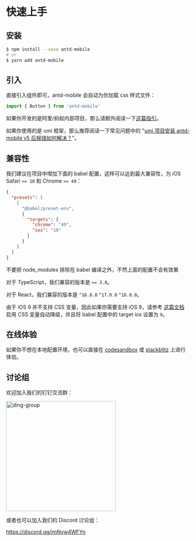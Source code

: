 # 快速上手

## 安装

```bash
$ npm install --save antd-mobile
# or
$ yarn add antd-mobile
```

## 引入

直接引入组件即可，antd-mobile 会自动为你加载 css 样式文件：

```js
import { Button } from 'antd-mobile'
```

如果你开发的是阿里/蚂蚁内部项目，那么请额外阅读一下[这篇指引](https://yuque.antfin.com/antd-mobile/kfcgs3/md4or5)。

如果你使用的是 umi 框架，那么推荐阅读一下常见问题中的 "[umi 项目安装 antd-mobile v5 后报错如何解决？](./faq#umi-%E9%A1%B9%E7%9B%AE%E5%AE%89%E8%A3%85-antd-mobile-v5-%E5%90%8E%E6%8A%A5%E9%94%99%E5%A6%82%E4%BD%95%E8%A7%A3%E5%86%B3%EF%BC%9F)"。

## 兼容性

我们建议在项目中增加下面的 babel 配置，这样可以达到最大兼容性，为 iOS Safari `>= 10` 和 Chrome `>= 49`：

```json
{
  "presets": [
    [
      "@babel/preset-env",
      {
        "targets": {
          "chrome": "49",
          "ios": "10"
        }
      }
    ]
  ]
}
```

<Alert type="warning">
  不要把 node_modules 排除在 babel 编译之外，不然上面的配置不会有效果
</Alert>

对于 TypeScript，我们兼容的版本是 `>= 3.8`。

对于 React，我们兼容的版本是 `^16.8.0` `^17.0.0` `^18.0.0`。

由于 iOS 9 并不支持 CSS 变量，因此如果你需要支持 iOS 9，请参考 [这篇文档](./css-variables#css-变量自动降级) 启用 CSS 变量自动降级，并且将 babel 配置中的 target ios 设置为 `9`。

## 在线体验

如果你不想在本地配置环境，也可以直接在 [codesandbox](https://codesandbox.io/s/antd-mobile-snrxr?file=/package.json) 或 [stackblitz](https://stackblitz.com/edit/antd-mobile?file=index.tsx) 上进行体验。

## 讨论组

欢迎加入我们的钉钉交流群：

<img src="https://gw.alipayobjects.com/mdn/rms_25513e/afts/img/A*hBjlR4nUWjkAAAAAAAAAAAAAARQnAQ" alt="ding-group" width="300" />

或者也可以加入我们的 Discord 讨论组：

https://discord.gg/jmNvw4WFYn
